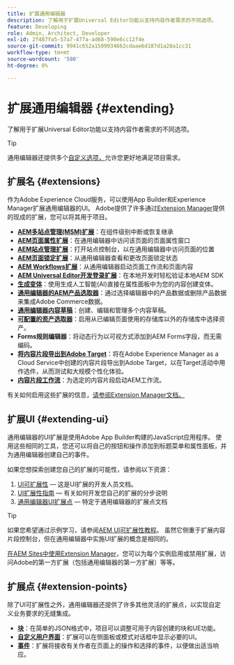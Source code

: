```yaml
---
title: 扩展通用编辑器
description: 了解用于扩展Universal Editor功能以支持内容作者需求的不同选项。
feature: Developing
role: Admin, Architect, Developer
exl-id: 2f487fa5-57a7-477a-ad68-590e6cc12f4e
source-git-commit: 9941c652a1509934662cdaae6d187d1a28a1cc31
workflow-type: tm+mt
source-wordcount: '580'
ht-degree: 0%

---
```


# 扩展通用编辑器 {#extending}

了解用于扩展Universal Editor功能以支持内容作者需求的不同选项。

>[!TIP]
>
>通用编辑器还提供多个[自定义选项，](/help/implementing/universal-editor/customizing.md)允许您更好地满足项目需求。

## 扩展名 {#extensions}

作为Adobe Experience Cloud服务，可以使用App Builder和Experience Manager扩展通用编辑器的UI。 Adobe提供了许多通过[Extension Manager](https://experience.adobe.com/aem/extension-manager)提供的现成的扩展，您可以将其用于项目。

* **[AEM多站点管理(MSM)扩展](/help/sites-cloud/authoring/universal-editor/authoring.md#inheritance)**：在组件级别中断或恢复继承
* **[AEM页面属性扩展](/help/sites-cloud/authoring/universal-editor/authoring.md#page-properties)**：在通用编辑器中访问该页面的页面属性窗口
* **[AEM站点管理扩展](/help/sites-cloud/authoring/universal-editor/authoring.md#sites-console)**：打开站点控制台，以在通用编辑器中访问页面的位置
* **[AEM页面锁定扩展](/help/sites-cloud/authoring/universal-editor/authoring.md#locking-pages)**：从通用编辑器查看和更改页面锁定状态
* **[AEM Workflows扩展](/help/sites-cloud/authoring/universal-editor/authoring.md#workflows)**：从通用编辑器启动页面工作流和页面内容
* **[AEM Universal Editor开发登录扩展](/help/sites-cloud/authoring/universal-editor/authoring.md#developer-login)**：在本地开发时轻松验证本地AEM SDK
* **[生成变体](/help/generative-ai/generate-variations-integrated-editor.md)**：使用生成人工智能(AI)直接在属性面板中为您的内容创建变体。
* **[通用编辑器的AEM产品选取器](https://developer.adobe.com/uix/docs/extension-manager/extension-developed-by-adobe/ue-product-picker/)**：通过选择编辑器中的产品数据或删除产品数据来集成Adobe Commerce数据。
* **[通用编辑器内容草稿](https://developer.adobe.com/uix/docs/extension-manager/extension-developed-by-adobe/universal-editor-content-drafts/)**：创建、编辑和管理多个内容草稿。
* **[可配置的资产选取器](https://developer.adobe.com/uix/docs/extension-manager/extension-developed-by-adobe/configurable-asset-picker/)**：启用从已编辑页面使用的存储库以外的存储库中选择资产。
* **Forms规则编辑器**：将动态行为以可视方式添加到AEM Forms字段，而无需编码。
* **[将内容片段导出到Adobe Target](https://developer.adobe.com/uix/docs/extension-manager/extension-developed-by-adobe/exporting-content-fragment-to-adobe-target/)**：将在Adobe Experience Manager as a Cloud Service中创建的内容片段导出到Adobe Target，以在Target活动中用作选件，从而测试和大规模个性化体验。
* **[内容片段工作流](https://developer.adobe.com/uix/docs/extension-manager/extension-developed-by-adobe/content-fragments-workflows/)**：为选定的内容片段启动AEM工作流。

有关如何启用这些扩展的信息，[请参阅Extension Manager文档。](https://developer.adobe.com/uix/docs/extension-manager/feature-highlights/#enablingdisabling-extensions)

## 扩展UI {#extending-ui}

通用编辑器的UI扩展是使用Adobe App Builder构建的JavaScript应用程序。 使用这些相同的工具，您还可以将自己的按钮和操作添加到标题菜单和属性面板，并为通用编辑器创建自己的事件。

如果您想探索创建您自己的扩展的可能性，请参阅以下资源：

1. [UI可扩展性](https://developer.adobe.com/uix/docs/) — 这是UI扩展的开发人员文档。
1. [UI扩展性指南](https://developer.adobe.com/uix/docs/guides/) — 有关如何开发您自己的扩展的分步说明
1. [通用编辑器UI扩展点](https://developer.adobe.com/uix/docs/services/aem-universal-editor/) — 特定于通用编辑器的扩展点文档

>[!TIP]
>
>如果您希望通过示例学习，请参阅[AEM UI可扩展性教程](https://experienceleague.adobe.com/en/docs/experience-manager-learn/cloud-service/developing/extensibility/ui/overview)。 虽然它侧重于扩展内容片段控制台，但在通用编辑器中实施UI扩展的概念是相同的。

[在AEM Sites中使用Extension Manager](https://developer.adobe.com/uix/docs/extension-manager/)，您可以为每个实例启用或禁用扩展，访问Adobe的第一方扩展（包括通用编辑器的第一方扩展）等等。

## 扩展点 {#extension-points}

除了UI可扩展性之外，通用编辑器还提供了许多其他灵活的扩展点，以实现自定义业务要求的无缝集成。

* **[块](/help/edge/developer/block-collection.md)**：在简单的JSON格式中，项目可以调整可用于内容创建的块和UE功能。
* **[自定义用户界面](#extending-ui)**：扩展可以在侧面板或模式对话框中显示必要的UI。
* **[事件](/help/implementing/universal-editor/events.md)**：扩展将接收有关作者在页面上的操作和选择的事件，以便做出适当响应。
